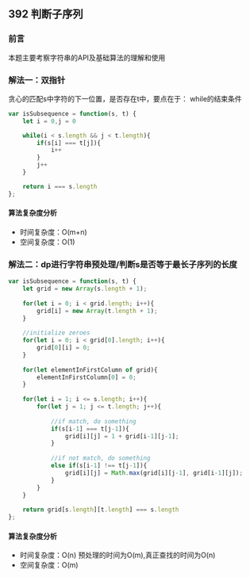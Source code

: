 ## 392 判断子序列

### 前言
本题主要考察字符串的API及基础算法的理解和使用


### 解法一：双指针
贪心的匹配s中字符的下一位置，是否存在t中，要点在于：
while的结束条件


```js
var isSubsequence = function(s, t) {
    let i = 0,j = 0

    while(i < s.length && j < t.length){
        if(s[i] === t[j]){
            i++
        }
        j++
    }

    return i === s.length
};
```

#### 算法复杂度分析
- 时间复杂度：O(m+n)
- 空间复杂度：O(1) 
&nbsp;
### 解法二：dp进行字符串预处理/判断s是否等于最长子序列的长度


```js
var isSubsequence = function(s, t) {
    let grid = new Array(s.length + 1);
    
    for(let i = 0; i < grid.length; i++){
        grid[i] = new Array(t.length + 1);
    }
    
    //initialize zeroes
    for(let i = 0; i < grid[0].length; i++){
        grid[0][i] = 0;
    }
    
    for(let elementInFirstColumn of grid){
        elementInFirstColumn[0] = 0;
    }
        
    for(let i = 1; i <= s.length; i++){
        for(let j = 1; j <= t.length; j++){
            
            //if match, do something
            if(s[i-1] === t[j-1]){
                grid[i][j] = 1 + grid[i-1][j-1];
            }
            
            //if not match, do something
            else if(s[i-1] !== t[j-1]){
                grid[i][j] = Math.max(grid[i][j-1], grid[i-1][j]);
            }
        }
    }
    
    return grid[s.length][t.length] === s.length
};
```

#### 算法复杂度分析
- 时间复杂度：O(n) 预处理的时间为O(m),真正查找的时间为O(n)
- 空间复杂度：O(m) 
&nbsp;
    
